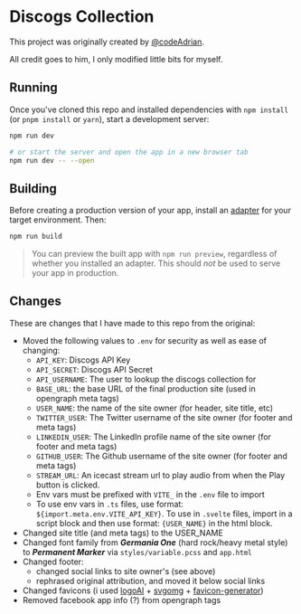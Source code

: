 # Discogs Collection

This project was originally created by [@codeAdrian](https://github.com/codeAdrian).

All credit goes to him, I only modified little bits for myself.

## Running

Once you've cloned this repo and installed dependencies with `npm install` (or `pnpm install` or `yarn`), start a development server:

```bash
npm run dev

# or start the server and open the app in a new browser tab
npm run dev -- --open
```

## Building

Before creating a production version of your app, install an [adapter](https://kit.svelte.dev/docs#adapters) for your target environment. Then:

```bash
npm run build
```

> You can preview the built app with `npm run preview`, regardless of whether you installed an adapter. This should _not_ be used to serve your app in production.


## Changes

These are changes that I have made to this repo from the original:

- Moved the following values to `.env` for security as well as ease of changing:
  - `API_KEY`: Discogs API Key
  - `API_SECRET`: Discogs API Secret
  - `API_USERNAME`: The user to lookup the discogs collection for
  - `BASE_URL`: the base URL of the final production site (used in opengraph meta tags)
  - `USER_NAME`: the name of the site owner (for header, site title, etc)
  - `TWITTER_USER`: The Twitter username of the site owner (for footer and meta tags)
  - `LINKEDIN_USER`: The LinkedIn profile name of the site owner (for footer and meta tags)
  - `GITHUB_USER`: The Github username of the site owner (for footer and meta tags)
  - `STREAM_URL`: An icecast stream url to play audio from when the Play button is clicked.
  - Env vars must be prefixed with `VITE_` in the `.env` file to import
  - To use env vars in `.ts` files, use format: `${import.meta.env.VITE_API_KEY}`. To use in `.svelte` files, import in a script block and then use format: `{USER_NAME}` in the html block.
- Changed site title (and meta tags) to the USER_NAME
- Changed font family from ***Germania One*** (hard rock/heavy metal style) to ***Permanent Marker*** via `styles/variable.pcss` and `app.html`
- Changed footer:
  - changed social links to site owner's (see above)
  - rephrased original attribution, and moved it below social links
- Changed favicons (i used [logoAI](https://www.logoai.com/make) + [svgomg](https://jakearchibald.github.io/svgomg/) + [favicon-generator](https://favicon.io/favicon-converter/))
- Removed facebook app info (?) from opengraph tags